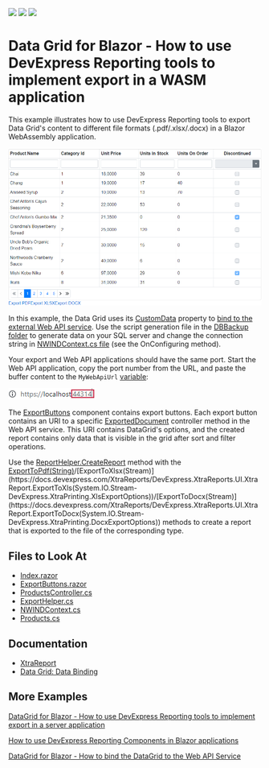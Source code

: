 <!-- default badges list -->
![](https://img.shields.io/endpoint?url=https://codecentral.devexpress.com/api/v1/VersionRange/236017943/20.2.6%2B)
[![](https://img.shields.io/badge/Open_in_DevExpress_Support_Center-FF7200?style=flat-square&logo=DevExpress&logoColor=white)](https://supportcenter.devexpress.com/ticket/details/T854758)
[![](https://img.shields.io/badge/📖_How_to_use_DevExpress_Examples-e9f6fc?style=flat-square)](https://docs.devexpress.com/GeneralInformation/403183)
<!-- default badges end -->

# Data Grid for Blazor - How to use DevExpress Reporting tools to implement export in a WASM application

This example illustrates how to use DevExpress Reporting tools to export Data Grid's content to different file formats (.pdf/.xlsx/.docx) in a Blazor WebAssembly application.

![Resulting Application](images/application.png)

In this example, the Data Grid uses its [CustomData](https://docs.devexpress.com/Blazor/DevExpress.Blazor.DxDataGrid-1.CustomData) property to [bind to the external Web API service](./CS/DxDataGridExportingWithReportsClientBlazor/DxDataGridExportingWithReportsClientBlazor/Pages/Index.razor#L26). Use the script generation file in the [DBBackup folder](./CS/DataSourceWebApi/DataSourceWebApi/DBBackup) to generate data on your SQL server and change the connection string in [NWINDContext.cs file](./CS/DataSourceWebApi/DataSourceWebApi/Models/NWINDContext.cs) (see the OnConfiguring method). 

Your export and Web API applications should have the same port. Start the Web API application, copy the port number from the URL, and paste the buffer content to the `MyWebApiUrl` [variable](./CS/DxDataGridExportingWithReportsClientBlazor/DxDataGridExportingWithReportsClientBlazor/Pages/Index.razor#L26):

![Localhost Port](images/localhost-port.png)

The [ExportButtons](./CS/DxDataGridExportingWithReportsClientBlazor/DxDataGridExportingWithReportsClientBlazor/Components/ExportButtons.razor) component contains export buttons. Each export button contains an URI to a specific [ExportedDocument](./CS/DataSourceWebApi/DataSourceWebApi/Controllers/ProductsController.cs#L34) controller method in the Web API service. This URI contains DataGrid's options, and the created report contains only data that is visible in the grid after sort and filter operations.


Use the [ReportHelper.CreateReport](./CS/DxDataGridExportingWithReports/Helpers/ReportHelper.cs#L9) method with the [ExportToPdf(String)](https://docs.devexpress.com/XtraReports/DevExpress.XtraReports.UI.XtraReport.ExportToPdf(System.String-DevExpress.XtraPrinting.PdfExportOptions))/[ExportToXlsx(Stream)](https://docs.devexpress.com/XtraReports/DevExpress.XtraReports.UI.XtraReport.ExportToXls(System.IO.Stream-DevExpress.XtraPrinting.XlsExportOptions))/[ExportToDocx(Stream)](https://docs.devexpress.com/XtraReports/DevExpress.XtraReports.UI.XtraReport.ExportToDocx(System.IO.Stream-DevExpress.XtraPrinting.DocxExportOptions)) methods to create a report that is exported to the file of the corresponding type.

<!-- default file list -->

## Files to Look At

* [Index.razor](./CS/DxDataGridExportingWithReportsClientBlazor/DxDataGridExportingWithReportsClientBlazor/Pages/Index.razor)
* [ExportButtons.razor](./CS/DxDataGridExportingWithReportsClientBlazor/DxDataGridExportingWithReportsClientBlazor/Components/ExportButtons.razor)
* [ProductsController.cs](./CS/DataSourceWebApi/DataSourceWebApi/Controllers/ProductsController.cs)
* [ExportHelper.cs](./CS/DataSourceWebApi/DataSourceWebApi/Services/ExportHelper.cs)
* [NWINDContext.cs](./CS/DataSourceWebApi/DataSourceWebApi/Models/NWINDContext.cs)
* [Products.cs](./CS/DataSourceWebApi/DataSourceWebApi/Models/Products.cs)

<!-- default file list end -->

## Documentation

* [XtraReport](https://docs.devexpress.com/XtraReports/DevExpress.XtraReports.UI.XtraReport)
* [Data Grid: Data Binding](http://docs.devexpress.devx/Blazor/DevExpress.Blazor.DxDataGrid-1.Data)

## More Examples

[DataGrid for Blazor - How to use DevExpress Reporting tools to implement export in a server application](https://github.com/DevExpress-Examples/blazor-server-dxdatagrid-export)

[How to use DevExpress Reporting Components in Blazor applications](https://supportcenter.devexpress.com/ticket/details/t834711/how-to-use-devexpress-reporting-components-in-blazor-applications)

[DataGrid for Blazor - How to bind the DataGrid to the Web API Service](https://github.com/DevExpress-Examples/blazor-DxDataGrid-Bind-To-Web-Api-Service)
